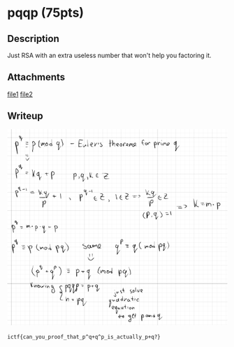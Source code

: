 # pqqp (75pts)

## Description

Just RSA with an extra useless number that won't help you factoring it.

## Attachments

[file1](chall.py)
[file2](output.txt)

## Writeup

![solution](solution.png)

`ictf{can_you_proof_that_p^q+q^p_is_actually_p+q?}`
